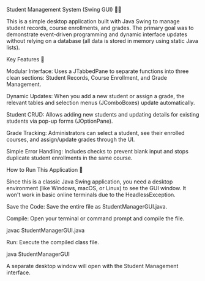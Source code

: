 Student Management System (Swing GUI) 👨‍🎓

This is a simple desktop application built with Java Swing to manage student records, course enrollments, and grades. The primary goal was to demonstrate event-driven programming and dynamic interface updates without relying on a database (all data is stored in memory using static Java lists).

Key Features 📝

Modular Interface: Uses a JTabbedPane to separate functions into three clean sections: Student Records, Course Enrollment, and Grade Management.

Dynamic Updates: When you add a new student or assign a grade, the relevant tables and selection menus (JComboBoxes) update automatically.

Student CRUD: Allows adding new students and updating details for existing students via pop-up forms (JOptionPane).

Grade Tracking: Administrators can select a student, see their enrolled courses, and assign/update grades through the UI.

Simple Error Handling: Includes checks to prevent blank input and stops duplicate student enrollments in the same course.

How to Run This Application 🚀

Since this is a classic Java Swing application, you need a desktop environment (like Windows, macOS, or Linux) to see the GUI window. It won't work in basic online terminals due to the HeadlessException.

Save the Code: Save the entire file as StudentManagerGUI.java.

Compile: Open your terminal or command prompt and compile the file.

javac StudentManagerGUI.java


Run: Execute the compiled class file.

java StudentManagerGUI


A separate desktop window will open with the Student Management interface.
